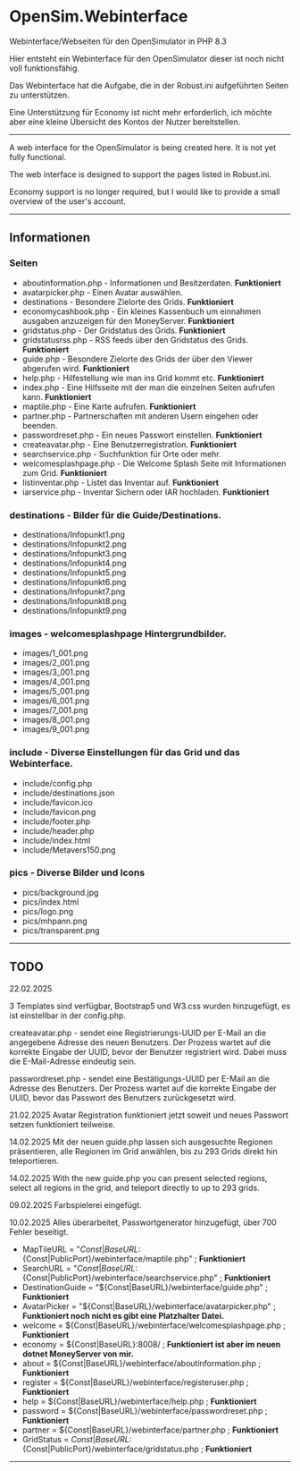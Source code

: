 # OpenSim.Webinterface
Webinterface/Webseiten für den OpenSimulator in PHP 8.3

Hier entsteht ein Webinterface für den OpenSimulator dieser ist noch nicht voll funktionsfähig.

Das Webinterface hat die Aufgabe, die in der Robust.ini aufgeführten Seiten zu unterstützen.

Eine Unterstützung für Economy ist nicht mehr erforderlich, ich möchte aber eine kleine Übersicht des Kontos der Nutzer bereitstellen.

---

A web interface for the OpenSimulator is being created here. It is not yet fully functional.

The web interface is designed to support the pages listed in Robust.ini.

Economy support is no longer required, but I would like to provide a small overview of the user's account.

---

## Informationen

### Seiten
* aboutinformation.php - Informationen und Besitzerdaten.  **Funktioniert**
* avatarpicker.php - Einen Avatar auswählen.
* destinations - Besondere Zielorte des Grids.  **Funktioniert**
* economycashbook.php - Ein kleines Kassenbuch um einnahmen ausgaben anzuzeigen für den MoneyServer. **Funktioniert**
* gridstatus.php - Der Gridstatus des Grids.  **Funktioniert**
* gridstatusrss.php - RSS feeds über den Gridstatus des Grids. **Funktioniert**
* guide.php - Besondere Zielorte des Grids der über den Viewer abgerufen wird.  **Funktioniert**
* help.php - Hilfestellung wie man ins Grid kommt etc.  **Funktioniert**
* index.php - Eine Hilfsseite mit der man die einzelnen Seiten aufrufen kann.  **Funktioniert**
* maptile.php - Eine Karte aufrufen.  **Funktioniert**
* partner.php - Partnerschaften mit anderen Usern eingehen oder beenden.
* passwordreset.php - Ein neues Passwort einstellen. **Funktioniert**
* createavatar.php - Eine Benutzerregistration. **Funktioniert**
* searchservice.php - Suchfunktion für Orte oder mehr.
* welcomesplashpage.php - Die Welcome Splash Seite mit Informationen zum Grid.  **Funktioniert**
* listinventar.php - Listet das Inventar auf.  **Funktioniert**
* iarservice.php - Inventar Sichern oder IAR hochladen.  **Funktioniert**

### destinations - Bilder für die Guide/Destinations.
* destinations/Infopunkt1.png
* destinations/Infopunkt2.png
* destinations/Infopunkt3.png
* destinations/Infopunkt4.png
* destinations/Infopunkt5.png
* destinations/Infopunkt6.png
* destinations/Infopunkt7.png
* destinations/Infopunkt8.png
* destinations/Infopunkt9.png

### images - welcomesplashpage Hintergrundbilder.
* images/1_001.png
* images/2_001.png
* images/3_001.png
* images/4_001.png
* images/5_001.png
* images/6_001.png
* images/7_001.png
* images/8_001.png
* images/9_001.png

### include - Diverse Einstellungen für das Grid und das Webinterface.
* include/config.php
* include/destinations.json
* include/favicon.ico
* include/favicon.png
* include/footer.php
* include/header.php
* include/index.html
* include/Metavers150.png

### pics - Diverse Bilder und Icons
* pics/background.jpg
* pics/index.html
* pics/logo.png
* pics/mhpann.png
* pics/transparent.png

---

## TODO

22.02.2025

3 Templates sind verfügbar, Bootstrap5 und W3.css wurden hinzugefügt, es ist einstellbar in der config.php.

createavatar.php - sendet eine Registrierungs-UUID per E-Mail an die angegebene Adresse des neuen Benutzers. Der Prozess wartet auf die korrekte Eingabe der UUID, bevor der Benutzer registriert wird. Dabei muss die E-Mail-Adresse eindeutig sein.

passwordreset.php - sendet eine Bestätigungs-UUID per E-Mail an die Adresse des Benutzers. Der Prozess wartet auf die korrekte Eingabe der UUID, bevor das Passwort des Benutzers zurückgesetzt wird.


21.02.2025 Avatar Registration funktioniert jetzt soweit und neues Passwort setzen funktioniert teilweise.

14.02.2025 Mit der neuen guide.php lassen sich ausgesuchte Regionen präsentieren, alle Regionen im Grid anwählen, bis zu 293 Grids direkt hin teleportieren.

14.02.2025 With the new guide.php you can present selected regions, select all regions in the grid, and teleport directly to up to 293 grids.

09.02.2025 Farbspielerei eingefügt.

10.02.2025 Alles überarbeitet, Passwortgenerator hinzugefügt, über 700 Fehler beseitigt.

* MapTileURL = "${Const|BaseURL}:${Const|PublicPort}/webinterface/maptile.php" ; **Funktioniert**
* SearchURL = "${Const|BaseURL}:${Const|PublicPort}/webinterface/searchservice.php" ; **Funktioniert**
* DestinationGuide = "${Const|BaseURL}/webinterface/guide.php" ; **Funktioniert**
* AvatarPicker = "${Const|BaseURL}/webinterface/avatarpicker.php" ; **Funktioniert noch nicht es gibt eine Platzhalter Datei.**
* welcome = ${Const|BaseURL}/webinterface/welcomesplashpage.php ; **Funktioniert**
* economy = ${Const|BaseURL}:8008/ ; **Funktioniert ist aber im neuen dotnet MoneyServer von mir.**
* about = ${Const|BaseURL}/webinterface/aboutinformation.php ; **Funktioniert**
* register = ${Const|BaseURL}/webinterface/registeruser.php ; **Funktioniert**
* help = ${Const|BaseURL}/webinterface/help.php ; **Funktioniert**
* password = ${Const|BaseURL}/webinterface/passwordreset.php ; **Funktioniert**
* partner = ${Const|BaseURL}/webinterface/partner.php ; **Funktioniert**
* GridStatus = ${Const|BaseURL}:${Const|PublicPort}/webinterface/gridstatus.php ; **Funktioniert**

---

